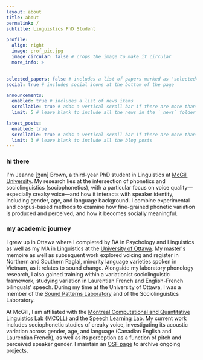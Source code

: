```yaml
---
layout: about
title: about
permalink: /
subtitle: Linguistics PhD Student

profile:
  align: right
  image: prof_pic.jpg
  image_circular: false # crops the image to make it circular
  more_info: >
 

selected_papers: false # includes a list of papers marked as "selected={true}"
social: true # includes social icons at the bottom of the page

announcements:
  enabled: true # includes a list of news items
  scrollable: true # adds a vertical scroll bar if there are more than 3 news items
  limit: 5 # leave blank to include all the news in the `_news` folder

latest_posts:
  enabled: true
  scrollable: true # adds a vertical scroll bar if there are more than 3 new posts items
  limit: 3 # leave blank to include all the blog posts
---
```


### hi there
I'm Jeanne [ʒan] Brown, a third-year PhD student in Linguistics at [McGill University](https://www.mcgill.ca/linguistics/). My research lies at the intersection of phonetics and sociolinguistics (sociophonetics), with a particular focus on voice quality—especially creaky voice—and how it interacts with speaker identity, including gender, age, and language background. I combine experimental and corpus-based methods to examine how fine-grained phonetic variation is produced and perceived, and how it becomes socially meaningful.

### my academic journey
I grew up in Ottawa where I completed by BA in Psychology and Linguistics as well as my MA in Linguistics at the [University of Ottawa](https://www.uottawa.ca/faculty-arts/linguistics). My master's memoire as well as subsequent work explored voicing and register in Northern and Southern Raglai, minority language varieties spoken in Vietnam, as it relates to sound change. Alongside my laboratory phonology research, I also gained training within a variationist sociolinguistic framework, studying variation in Laurentian French and English-French bilinguals' speech. During my time at the University of Ottawa, I was a member of the [Sound Patterns Laboratory](https://spl-lss-uottawa.weebly.com/) and of the Sociolinguistics Laboratory.

At McGill, I am affiliated with the [Montreal Computational and Quantitative Linguistics Lab (MCQLL)](https://mcqll.org/) and the [Speech Learning Lab](https://speechlearning.lab.mcgill.ca/). My current work includes sociophonetic studies of creaky voice, investigating its acoustic variation across gender, age, and language (Canadian English and Laurentian French), as well as its perception as a function of pitch and perceived speaker gender. I maintain an [OSF page](https://osf.io/pkuzb/) to archive ongoing projects.

